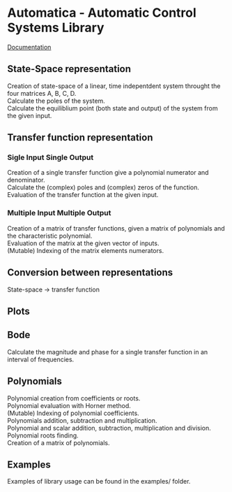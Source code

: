 # Automatica - Automatic Control Systems Library

[Documentation](https://daingun.gitlab.io/automatica)

## State-Space representation

Creation of state-space of a linear, time indepentdent system throught the four matrices A, B, C, D.  
Calculate the poles of the system.  
Calculate the equiliblium point (both state and output) of the system from the given input.

## Transfer function representation

### Sigle Input Single Output
Creation of a single transfer function give a polynomial numerator and denominator.  
Calculate the (complex) poles and (complex) zeros of the function.  
Evaluation of the transfer function at the given input.  

### Multiple Input Multiple Output
Creation of a matrix of transfer functions, given a matrix of polynomials and the characteristic polynomial.  
Evaluation of the matrix at the given vector of inputs.  
(Mutable) Indexing of the matrix elements numerators.  

## Conversion between representations

State-space -> transfer function

## Plots

## Bode

Calculate the magnitude and phase for a single transfer function in an interval of frequencies.

## Polynomials

Polynomial creation from coefficients or roots.  
Polynomial evaluation with Horner method.  
(Mutable) Indexing of polynomial coefficients.  
Polynomials addition, subtraction and multiplication.  
Polynomial and scalar addition, subtraction, multiplication and division.  
Polynomial roots finding.  
Creation of a matrix of polynomials.

## Examples

Examples of library usage can be found in the examples/ folder.
